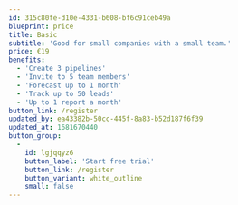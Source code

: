```yaml
---
id: 315c80fe-d10e-4331-b608-bf6c91ceb49a
blueprint: price
title: Basic
subtitle: 'Good for small companies with a small team.'
price: €19
benefits:
  - 'Create 3 pipelines'
  - 'Invite to 5 team members'
  - 'Forecast up to 1 month'
  - 'Track up to 50 leads'
  - 'Up to 1 report a month'
button_link: /register
updated_by: ea43382b-50cc-445f-8a83-b52d187f6f39
updated_at: 1681670440
button_group:
  -
    id: lgjqqyz6
    button_label: 'Start free trial'
    button_link: /register
    button_variant: white_outline
    small: false
---
```


